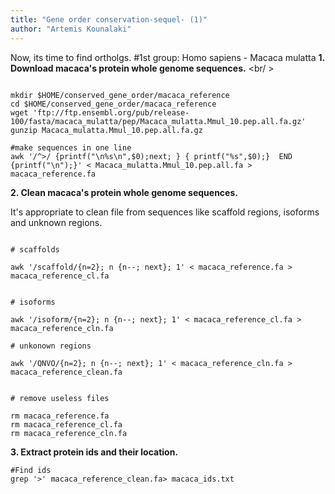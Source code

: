 ```yaml
---
title: "Gene order conservation-sequel- (1)"
author: "Artemis Kounalaki"
---
```


Now, its time to find ortholgs.
#1st group: Homo sapiens - Macaca mulatta
**1. Download macaca's protein whole genome sequences.**
<br/ >

```

mkdir $HOME/conserved_gene_order/macaca_reference
cd $HOME/conserved_gene_order/macaca_reference
wget 'ftp://ftp.ensembl.org/pub/release-100/fasta/macaca_mulatta/pep/Macaca_mulatta.Mmul_10.pep.all.fa.gz'
gunzip Macaca_mulatta.Mmul_10.pep.all.fa.gz

#make sequences in one line
awk '/^>/ {printf("\n%s\n",$0);next; } { printf("%s",$0);}  END {printf("\n");}' < Macaca_mulatta.Mmul_10.pep.all.fa > macaca_reference.fa

```


**2. Clean macaca's protein whole genome sequences.**

It's appropriate to clean file from sequences like scaffold regions, isoforms and unknown regions.<br/>

```

# scaffolds

awk '/scaffold/{n=2}; n {n--; next}; 1' < macaca_reference.fa > macaca_reference_cl.fa


# isoforms

awk '/isoform/{n=2}; n {n--; next}; 1' < macaca_reference_cl.fa > macaca_reference_cln.fa

# unkonown regions

awk '/QNVO/{n=2}; n {n--; next}; 1' < macaca_reference_cln.fa > macaca_reference_clean.fa


# remove useless files

rm macaca_reference.fa
rm macaca_reference_cl.fa
rm macaca_reference_cln.fa

```


**3. Extract protein ids and their location.**
<br/>

```
#Find ids
grep '>' macaca_reference_clean.fa> macaca_ids.txt

```
